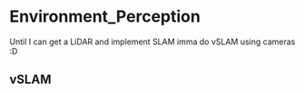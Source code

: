 # Environment_Perception

Until I can get a LiDAR and implement SLAM imma do vSLAM using cameras :D


## vSLAM